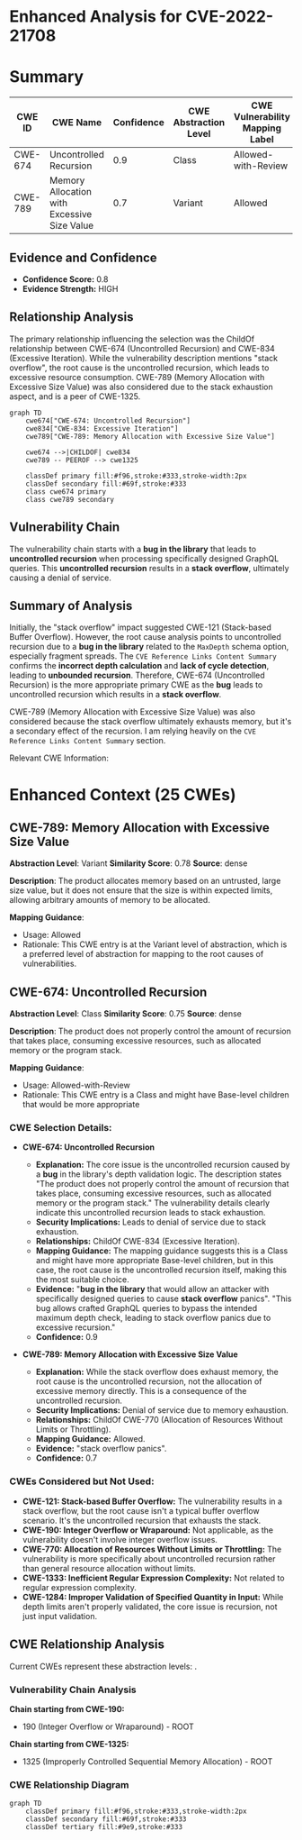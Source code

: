 # Enhanced Analysis for CVE-2022-21708

# Summary
| CWE ID | CWE Name | Confidence | CWE Abstraction Level | CWE Vulnerability Mapping Label | CWE-Vulnerability Mapping Notes |
|---|---|---|---|---|---|
| CWE-674 | Uncontrolled Recursion | 0.9 | Class | Allowed-with-Review | Primary CWE |
| CWE-789 | Memory Allocation with Excessive Size Value | 0.7 | Variant | Allowed | Secondary Candidate |

## Evidence and Confidence

*   **Confidence Score:** 0.8
*   **Evidence Strength:** HIGH

## Relationship Analysis
The primary relationship influencing the selection was the ChildOf relationship between CWE-674 (Uncontrolled Recursion) and CWE-834 (Excessive Iteration). While the vulnerability description mentions "stack overflow", the root cause is the uncontrolled recursion, which leads to excessive resource consumption. CWE-789 (Memory Allocation with Excessive Size Value) was also considered due to the stack exhaustion aspect, and is a peer of CWE-1325.

```mermaid
graph TD
    cwe674["CWE-674: Uncontrolled Recursion"]
    cwe834["CWE-834: Excessive Iteration"]
    cwe789["CWE-789: Memory Allocation with Excessive Size Value"]

    cwe674 -->|CHILDOF| cwe834
    cwe789 -- PEEROF --> cwe1325

    classDef primary fill:#f96,stroke:#333,stroke-width:2px
    classDef secondary fill:#69f,stroke:#333
    class cwe674 primary
    class cwe789 secondary
```

## Vulnerability Chain
The vulnerability chain starts with a **bug in the library** that leads to **uncontrolled recursion** when processing specifically designed GraphQL queries. This **uncontrolled recursion** results in a **stack overflow**, ultimately causing a denial of service.

## Summary of Analysis
Initially, the "stack overflow" impact suggested CWE-121 (Stack-based Buffer Overflow). However, the root cause analysis points to uncontrolled recursion due to a **bug in the library** related to the `MaxDepth` schema option, especially fragment spreads. The `CVE Reference Links Content Summary` confirms the **incorrect depth calculation** and **lack of cycle detection**, leading to **unbounded recursion**. Therefore, CWE-674 (Uncontrolled Recursion) is the more appropriate primary CWE as the **bug** leads to uncontrolled recursion which results in a **stack overflow**.

CWE-789 (Memory Allocation with Excessive Size Value) was also considered because the stack overflow ultimately exhausts memory, but it's a secondary effect of the recursion. I am relying heavily on the `CVE Reference Links Content Summary` section.

Relevant CWE Information:

# Enhanced Context (25 CWEs)

## CWE-789: Memory Allocation with Excessive Size Value
**Abstraction Level**: Variant
**Similarity Score**: 0.78
**Source**: dense

**Description**:
The product allocates memory based on an untrusted, large size value, but it does not ensure that the size is within expected limits, allowing arbitrary amounts of memory to be allocated.

**Mapping Guidance**:
- Usage: Allowed
- Rationale: This CWE entry is at the Variant level of abstraction, which is a preferred level of abstraction for mapping to the root causes of vulnerabilities.

## CWE-674: Uncontrolled Recursion
**Abstraction Level**: Class
**Similarity Score**: 0.75
**Source**: dense

**Description**:
The product does not properly control the amount of recursion that takes place,  consuming excessive resources, such as allocated memory or the program stack.

**Mapping Guidance**:
- Usage: Allowed-with-Review
- Rationale: This CWE entry is a Class and might have Base-level children that would be more appropriate

### CWE Selection Details:

*   **CWE-674: Uncontrolled Recursion**
    *   **Explanation:** The core issue is the uncontrolled recursion caused by a **bug** in the library's depth validation logic. The description states "The product does not properly control the amount of recursion that takes place, consuming excessive resources, such as allocated memory or the program stack." The vulnerability details clearly indicate this uncontrolled recursion leads to stack exhaustion.
    *   **Security Implications:** Leads to denial of service due to stack exhaustion.
    *   **Relationships:** ChildOf CWE-834 (Excessive Iteration).
    *   **Mapping Guidance:** The mapping guidance suggests this is a Class and might have more appropriate Base-level children, but in this case, the root cause is the uncontrolled recursion itself, making this the most suitable choice.
    *   **Evidence:** "**bug in the library** that would allow an attacker with specifically designed queries to cause **stack overflow** panics". "This bug allows crafted GraphQL queries to bypass the intended maximum depth check, leading to stack overflow panics due to excessive recursion."
    *   **Confidence:** 0.9

*   **CWE-789: Memory Allocation with Excessive Size Value**
    *   **Explanation:** While the stack overflow does exhaust memory, the root cause is the uncontrolled recursion, not the allocation of excessive memory directly. This is a consequence of the uncontrolled recursion.
    *   **Security Implications:** Denial of service due to memory exhaustion.
    *   **Relationships:** ChildOf CWE-770 (Allocation of Resources Without Limits or Throttling).
    *   **Mapping Guidance:** Allowed.
    *   **Evidence:** "stack overflow panics".
    *   **Confidence:** 0.7

### CWEs Considered but Not Used:

*   **CWE-121: Stack-based Buffer Overflow:** The vulnerability results in a stack overflow, but the root cause isn't a typical buffer overflow scenario. It's the uncontrolled recursion that exhausts the stack.
*   **CWE-190: Integer Overflow or Wraparound:** Not applicable, as the vulnerability doesn't involve integer overflow issues.
*   **CWE-770: Allocation of Resources Without Limits or Throttling:** The vulnerability is more specifically about uncontrolled recursion rather than general resource allocation without limits.
*   **CWE-1333: Inefficient Regular Expression Complexity:** Not related to regular expression complexity.
*   **CWE-1284: Improper Validation of Specified Quantity in Input:** While depth limits aren't properly validated, the core issue is recursion, not just input validation.


## CWE Relationship Analysis

Current CWEs represent these abstraction levels: .


### Vulnerability Chain Analysis

**Chain starting from CWE-190:**
- 190 (Integer Overflow or Wraparound) - ROOT


**Chain starting from CWE-1325:**
- 1325 (Improperly Controlled Sequential Memory Allocation) - ROOT



### CWE Relationship Diagram

```mermaid
graph TD
    classDef primary fill:#f96,stroke:#333,stroke-width:2px
    classDef secondary fill:#69f,stroke:#333
    classDef tertiary fill:#9e9,stroke:#333
```